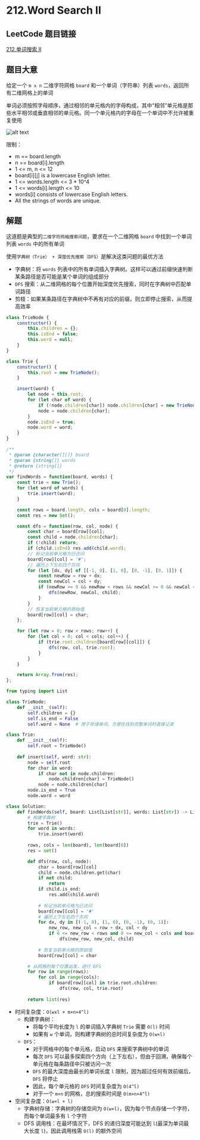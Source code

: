# 212.Word Search II

## LeetCode 题目链接

[212.单词搜索 II](https://leetcode.cn/problems/word-search-ii/)

## 题目大意

给定一个 `m x n` 二维字符网格 `board` 和一个单词（字符串）列表 `words`，返回所有二维网格上的单词 

单词必须按照字母顺序，通过相邻的单元格内的字母构成，其中“相邻”单元格是那些水平相邻或垂直相邻的单元格。同一个单元格内的字母在一个单词中不允许被重复使用 

![alt text](images/example212.png)

限制：
- m == board.length
- n == board[i].length
- 1 <= m, n <= 12
- board[i][j] is a lowercase English letter.
- 1 <= words.length <= 3 * 10^4
- 1 <= words[i].length <= 10
- words[i] consists of lowercase English letters.
- All the strings of words are unique.

## 解题

这道题是典型的`二维字符网格搜索问题`，要求在一个二维网格 `board` 中找到一个单词列表 `words` 中的所有单词

使用`字典树（Trie） + 深度优先搜索（DFS）`是解决这类问题的最优方法
- 字典树：将 `words` 列表中的所有单词插入字典树。这样可以通过前缀快速判断某条路径是否可能是某个单词的组成部分
- `DFS` 搜索：从二维网格的每个位置开始深度优先搜索，同时在字典树中匹配单词路径
- 剪枝：如果某条路径在字典树中不再有对应的前缀，则立即停止搜索，从而提高效率

```js
class TrieNode {
    constructor() {
        this.children = {};
        this.isEnd = false;
        this.word = null;
    }
}

class Trie {
    constructor() {
        this.root = new TrieNode();
    }

    insert(word) {
        let node = this.root;
        for (let char of word) {
            if (!node.children[char]) node.children[char] = new TrieNode();
            node = node.children[char];
        }
        node.isEnd = true;
        node.word = word;
    }
}

/**
 * @param {character[][]} board
 * @param {string[]} words
 * @return {string[]}
 */
var findWords = function(board, words) {
    const trie = new Trie();
    for (let word of words) {
        trie.insert(word);
    }

    const rows = board.length, cols = board[0].length;
    const res = new Set();

    const dfs = function(row, col, node) {
        const char = board[row][col];
        const child = node.children[char];
        if (!child) return;
        if (child.isEnd) res.add(child.word);
        // 标记当前单元格为已访问
        board[row][col] = '#';
        // 遍历上下左右四个方向
        for (let [dx, dy] of [[-1, 0], [1, 0], [0, -1], [0, 1]]) {
            const newRow = row + dx;
            const newCol = col + dy;
            if (newRow >= 0 && newRow < rows && newCol >= 0 && newCol < cols && board[newRow][newCol] !== '#') {
                dfs(newRow, newCol, child);
            }
        }
        // 恢复当前单元格的原始值
        board[row][col] = char;
    };

    for (let row = 0; row < rows; row++) {
        for (let col = 0; col < cols; col++) {
            if (trie.root.children[board[row][col]]) {
                dfs(row, col, trie.root);
            }
        }
    }

    return Array.from(res);
};
```
```python
from typing import List

class TrieNode:
    def __init__(self):
        self.children = {}
        self.is_end = False
        self.word = None  # 用于存储单词，方便在找到完整单词时直接记录

class Trie:
    def __init__(self):
        self.root = TrieNode()
    
    def insert(self, word: str):
        node = self.root
        for char in word:
            if char not in node.children:
                node.children[char] = TrieNode()
            node = node.children[char]
        node.is_end = True
        node.word = word

class Solution:
    def findWords(self, board: List[List[str]], words: List[str]) -> List[str]:
        # 构建字典树
        trie = Trie()
        for word in words:
            trie.insert(word)
        
        rows, cols = len(board), len(board[0])
        res = set()

        def dfs(row, col, node):
            char = board[row][col]
            child = node.children.get(char)
            if not child:
                return
            if child.is_end:
                res.add(child.word)
            
            # 标记当前单元格为已访问
            board[row][col] = '#'
            # 遍历上下左右四个方向
            for dx, dy in [(-1, 0), (1, 0), (0, -1), (0, 1)]:
                new_row, new_col = row + dx, col + dy
                if 0 <= new_row < rows and 0 <= new_col < cols and board[new_row][new_col] != '#':
                    dfs(new_row, new_col, child)
            
            # 恢复当前单元格的原始值
            board[row][col] = char

        # 从网格的每个位置出发，进行 DFS
        for row in range(rows):
            for col in range(cols):
                if board[row][col] in trie.root.children:
                    dfs(row, col, trie.root)
        
        return list(res)
```

- 时间复杂度：`O(wxl + m×n×4^l)`
  - 构建字典树：
    - 将每个平均长度为 `l` 的单词插入字典树 `Trie` 需要 `O(l)` 时间
    - 如果有 `w` 个单词，则构建字典树的总时间复杂度为 `O(w×l)`
  - `DFS`：
    - 对于网格中的每个单元格，启动 `DFS` 来搜索字典树中的单词
    - 每次 `DFS` 可以最多探索四个方向（上下左右），但由于回溯，确保每个单元格在每条路径中只被访问一次
    - `DFS` 的最大深度由最长的单词长度 `l` 限制，因为超过任何有效前缀后，`DFS` 将停止
    - 因此，每个单元格的 `DFS` 时间复杂度为 `O(4^l)`
    - 对于一个 `m×n` 的网格，总的搜索时间是 `O(m×n×4^l)`
- 空间复杂度：`O(w×l + l)`
  - 字典树存储：字典树的存储空间为 `O(w×l)`，因为每个节点存储一个字符，而每个单词最多有 `l` 个字符
  - DFS 调用栈：在最坏情况下，DFS 的递归深度可能达到 `l`(最深为单词最大长度 `l`)，因此调用栈需 `O(l)` 的额外空间

